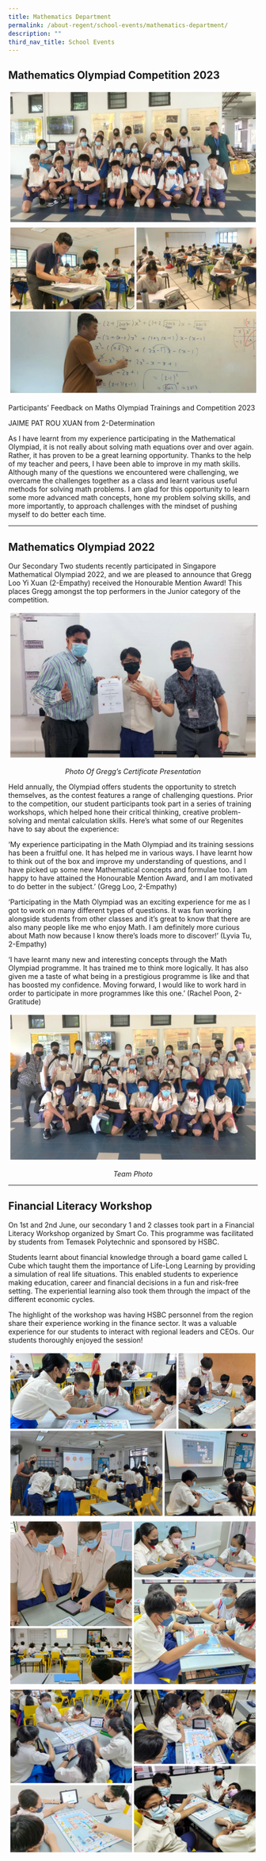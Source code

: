 ```yaml
---
title: Mathematics Department
permalink: /about-regent/school-events/mathematics-department/
description: ""
third_nav_title: School Events
---
```

## **Mathematics Olympiad Competition 2023**

![](/images/School%20Events/Mathematics%20Department/MathsOlympiad2023-1.png)
![](/images/School%20Events/Mathematics%20Department/MathsOlympiad2023-2.png)

Participants’ Feedback on Maths Olympiad Trainings and Competition 2023

JAIME PAT ROU XUAN  from 2-Determination

As I have learnt from my experience participating in the Mathematical Olympiad, it is not really about solving math equations over and over again. Rather, it has proven to be a great learning opportunity. Thanks to the help of my teacher and peers, I have been able to improve in my math skills. Although many of the questions we encountered were challenging, we overcame the challenges together as a class and learnt various useful methods for solving math problems. I am glad for this opportunity to learn some more advanced math concepts, hone my problem solving skills, and more importantly, to approach challenges with the mindset of pushing myself to do better each time. 

---

## **Mathematics Olympiad 2022**

Our Secondary Two students recently participated in Singapore Mathematical Olympiad 2022, and we are pleased to announce that Gregg Loo Yi Xuan (2-Empathy) received the Honourable Mention Award! This places Gregg amongst the top performers in the Junior category of the competition.

![](/images/School%20Events/Mathematics%20Department/MathsDept-1_MathsOlympiad2022-1.jpg)
*<center>Photo Of Gregg’s Certificate Presentation</center>*

Held annually, the Olympiad offers students the opportunity to stretch themselves, as the contest features a range of challenging questions. Prior to the competition, our student participants took part in a series of training workshops, which helped hone their critical thinking, creative problem-solving and mental calculation skills. Here’s what some of our Regenites have to say about the experience:

‘My experience participating in the Math Olympiad and its training sessions has been a fruitful one. It has helped me in various ways. I have learnt how to think out of the box and improve my understanding of questions, and I have picked up some new Mathematical concepts and formulae too. I am happy to have attained the Honourable Mention Award, and I am motivated to do better in the subject.’ (Gregg Loo, 2-Empathy)

‘Participating in the Math Olympiad was an exciting experience for me as I got to work on many different types of questions. It was fun working alongside students from other classes and it’s great to know that there are also many people like me who enjoy Math. I am definitely more curious about Math now because I know there’s loads more to discover!’ (Lyvia Tu, 2-Empathy)

‘I have learnt many new and interesting concepts through the Math Olympiad programme. It has trained me to think more logically. It has also given me a taste of what being in a prestigious programme is like and that has boosted my confidence. Moving forward, I would like to work hard in order to participate in more programmes like this one.’ (Rachel Poon, 2-Gratitude)

![](/images/School%20Events/Mathematics%20Department/MathsDept-2_MathsOlympiad2022-2.jpg)
*<center>Team Photo</center>*

---

## **Financial Literacy Workshop**

On 1st&nbsp;and 2nd&nbsp;June, our secondary 1 and 2 classes&nbsp;took part in a Financial Literacy Workshop organized by Smart Co. This programme was facilitated by students from Temasek Polytechnic and sponsored by HSBC.

Students learnt about financial knowledge through a board game called L Cube which&nbsp;taught them the importance of Life-Long Learning by providing a simulation of real life situations. This enabled students to experience making education, career and financial decisions in a fun and risk-free setting. The experiential learning also took them through the impact of the different economic cycles.

The highlight of the workshop was having HSBC personnel from the region share their experience working in the finance sector. It was a valuable experience for our students to interact with regional leaders and CEOs. Our students thoroughly enjoyed the session!

![](/images/School%20Events/Mathematics%20Department/MathsDept-4_FinLitWksp1.jpg)
![](/images/School%20Events/Mathematics%20Department/MathsDept-5_FinLitWksp2.jpg)
![](/images/School%20Events/Mathematics%20Department/MathsDept-6_FinLitWksp3.jpg)